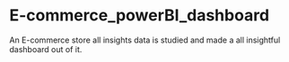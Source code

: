 # E-commerce_powerBI_dashboard
An E-commerce store all insights data is studied and made a all insightful dashboard out of it.
